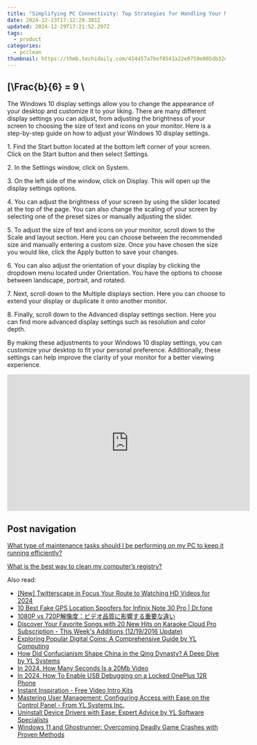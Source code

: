 ```yaml
---
title: "Simplifying PC Connectivity: Top Strategies for Handling Your Machine's Network Config - Insights From YL Computing"
date: 2024-12-23T17:12:29.381Z
updated: 2024-12-29T17:21:52.297Z
tags:
  - product
categories:
  - pcclean
thumbnail: https://thmb.techidaily.com/414457a7bef8541a22e0759e005db32e7bc53d10e956cf3519881385b0e0955c.jpg
---
```


## \[\Frac{b}{6} = 9 \

The Windows 10 display settings allow you to change the appearance of your desktop and customize it to your liking. There are many different display settings you can adjust, from adjusting the brightness of your screen to choosing the size of text and icons on your monitor. Here is a step-by-step guide on how to adjust your Windows 10 display settings. 

1\. Find the Start button located at the bottom left corner of your screen. Click on the Start button and then select Settings.

2\. In the Settings window, click on System.

3\. On the left side of the window, click on Display. This will open up the display settings options. 

4\. You can adjust the brightness of your screen by using the slider located at the top of the page. You can also change the scaling of your screen by selecting one of the preset sizes or manually adjusting the slider.

5\. To adjust the size of text and icons on your monitor, scroll down to the Scale and layout section. Here you can choose between the recommended size and manually entering a custom size. Once you have chosen the size you would like, click the Apply button to save your changes.

6\. You can also adjust the orientation of your display by clicking the dropdown menu located under Orientation. You have the options to choose between landscape, portrait, and rotated.

7\. Next, scroll down to the Multiple displays section. Here you can choose to extend your display or duplicate it onto another monitor.

8\. Finally, scroll down to the Advanced display settings section. Here you can find more advanced display settings such as resolution and color depth. 

By making these adjustments to your Windows 10 display settings, you can customize your desktop to fit your personal preference. Additionally, these settings can help improve the clarity of your monitor for a better viewing experience.

<!-- affiliate ads begin -->
<iframe width="560" height="315" src="https://www.youtube.com/embed/jvwX82j3ci0?si=gAWoovjXgs3m1d7S" title="YouTube video player" frameborder="0" allow="accelerometer; autoplay; clipboard-write; encrypted-media; gyroscope; picture-in-picture; web-share" referrerpolicy="strict-origin-when-cross-origin" allowfullscreen></iframe>
<!-- affiliate ads end -->

## Post navigation

[What type of maintenance tasks should I be performing on my PC to keep it running efficiently?](https://tools.techidaily.com/pcclean/products/)

[What is the best way to clean my computer’s registry?](https://tools.techidaily.com/pcclean/products/)

<ins class="adsbygoogle"
     style="display:block"
     data-ad-format="autorelaxed"
     data-ad-client="ca-pub-7571918770474297"
     data-ad-slot="1223367746"></ins>

<ins class="adsbygoogle"
     style="display:block"
     data-ad-client="ca-pub-7571918770474297"
     data-ad-slot="8358498916"
     data-ad-format="auto"
     data-full-width-responsive="true"></ins>

<span class="atpl-alsoreadstyle">Also read:</span>
<div><ul>
<li><a href="https://twitter-videos.techidaily.com/new-twitterscape-in-focus-your-route-to-watching-hd-videos-for-2024/"><u>[New] Twitterscape in Focus Your Route to Watching HD Videos for 2024</u></a></li>
<li><a href="https://location-fake.techidaily.com/10-best-fake-gps-location-spoofers-for-infinix-note-30-pro-drfone-by-drfone-virtual-android/"><u>10 Best Fake GPS Location Spoofers for Infinix Note 30 Pro | Dr.fone</u></a></li>
<li><a href="https://discover-brilliant.techidaily.com/1080p-vs-720p/"><u>1080P vs 720P解像度：ビデオ品質に影響する重要な違い</u></a></li>
<li><a href="https://win-exclusive.techidaily.com/discover-your-favorite-songs-with-20-new-hits-on-karaoke-cloud-pro-subscription-this-weeks-additions-12192016-update/"><u>Discover Your Favorite Songs with 20 New Hits on Karaoke Cloud Pro Subscription - This Week's Additions (12/19/2016 Update)</u></a></li>
<li><a href="https://win-exclusive.techidaily.com/exploring-popular-digital-coins-a-comprehensive-guide-by-yl-computing/"><u>Exploring Popular Digital Coins: A Comprehensive Guide by YL Computing</u></a></li>
<li><a href="https://win-exclusive.techidaily.com/how-did-confucianism-shape-china-in-the-qing-dynasty-a-deep-dive-by-yl-systems/"><u>How Did Confucianism Shape China in the Qing Dynasty? A Deep Dive by YL Systems</u></a></li>
<li><a href="https://fox-info.techidaily.com/in-2024-how-many-seconds-is-a-20mb-video/"><u>In 2024, How Many Seconds Is a 20Mb Video</u></a></li>
<li><a href="https://easy-unlock-android.techidaily.com/in-2024-how-to-enable-usb-debugging-on-a-locked-oneplus-12r-phone-by-drfone-android/"><u>In 2024, How To Enable USB Debugging on a Locked OnePlus 12R Phone</u></a></li>
<li><a href="https://extra-information.techidaily.com/instant-inspiration-free-video-intro-kits/"><u>Instant Inspiration - Free Video Intro Kits</u></a></li>
<li><a href="https://win-exclusive.techidaily.com/mastering-user-management-configuring-access-with-ease-on-the-control-panel-from-yl-systems-inc/"><u>Mastering User Management: Configuring Access with Ease on the Control Panel - From YL Systems Inc.</u></a></li>
<li><a href="https://win-exclusive.techidaily.com/uninstall-device-drivers-with-ease-expert-advice-by-yl-software-specialists/"><u>Uninstall Device Drivers with Ease: Expert Advice by YL Software Specialists</u></a></li>
<li><a href="https://program-issues.techidaily.com/windows-11-and-ghostrunner-overcoming-deadly-game-crashes-with-proven-methods/"><u>Windows 11 and Ghostrunner: Overcoming Deadly Game Crashes with Proven Methods</u></a></li>
</ul></div>

